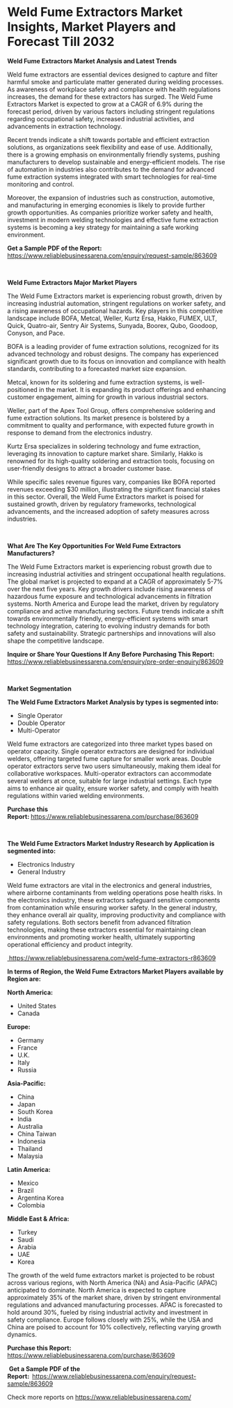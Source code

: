 <p><h1>Weld Fume Extractors Market Insights, Market Players and Forecast Till 2032</h1></p><p><strong>Weld Fume Extractors Market Analysis and Latest Trends</strong></p>
<p><p>Weld fume extractors are essential devices designed to capture and filter harmful smoke and particulate matter generated during welding processes. As awareness of workplace safety and compliance with health regulations increases, the demand for these extractors has surged. The Weld Fume Extractors Market is expected to grow at a CAGR of 6.9% during the forecast period, driven by various factors including stringent regulations regarding occupational safety, increased industrial activities, and advancements in extraction technology.</p><p>Recent trends indicate a shift towards portable and efficient extraction solutions, as organizations seek flexibility and ease of use. Additionally, there is a growing emphasis on environmentally friendly systems, pushing manufacturers to develop sustainable and energy-efficient models. The rise of automation in industries also contributes to the demand for advanced fume extraction systems integrated with smart technologies for real-time monitoring and control.</p><p>Moreover, the expansion of industries such as construction, automotive, and manufacturing in emerging economies is likely to provide further growth opportunities. As companies prioritize worker safety and health, investment in modern welding technologies and effective fume extraction systems is becoming a key strategy for maintaining a safe working environment.</p></p>
<p><strong>Get a Sample PDF of the Report:&nbsp;</strong> <a href="https://www.reliablebusinessarena.com/enquiry/request-sample/863609?utm_campaign=3268&utm_medium=2&utm_source=Github&utm_content=ia&utm_term=10042025&utm_id=weld-fume-extractors">https://www.reliablebusinessarena.com/enquiry/request-sample/863609</a></p>
<p>&nbsp;</p>
<p><strong>Weld Fume Extractors Major Market Players</strong></p>
<p><p>The Weld Fume Extractors market is experiencing robust growth, driven by increasing industrial automation, stringent regulations on worker safety, and a rising awareness of occupational hazards. Key players in this competitive landscape include BOFA, Metcal, Weller, Kurtz Ersa, Hakko, FUMEX, ULT, Quick, Quatro-air, Sentry Air Systems, Sunyada, Boorex, Qubo, Goodoop, Conyson, and Pace.</p><p>BOFA is a leading provider of fume extraction solutions, recognized for its advanced technology and robust designs. The company has experienced significant growth due to its focus on innovation and compliance with health standards, contributing to a forecasted market size expansion.</p><p>Metcal, known for its soldering and fume extraction systems, is well-positioned in the market. It is expanding its product offerings and enhancing customer engagement, aiming for growth in various industrial sectors.</p><p>Weller, part of the Apex Tool Group, offers comprehensive soldering and fume extraction solutions. Its market presence is bolstered by a commitment to quality and performance, with expected future growth in response to demand from the electronics industry.</p><p>Kurtz Ersa specializes in soldering technology and fume extraction, leveraging its innovation to capture market share. Similarly, Hakko is renowned for its high-quality soldering and extraction tools, focusing on user-friendly designs to attract a broader customer base.</p><p>While specific sales revenue figures vary, companies like BOFA reported revenues exceeding $30 million, illustrating the significant financial stakes in this sector. Overall, the Weld Fume Extractors market is poised for sustained growth, driven by regulatory frameworks, technological advancements, and the increased adoption of safety measures across industries.</p></p>
<p>&nbsp;</p>
<p><strong>What Are The Key Opportunities For Weld Fume Extractors Manufacturers?</strong></p>
<p><p>The Weld Fume Extractors market is experiencing robust growth due to increasing industrial activities and stringent occupational health regulations. The global market is projected to expand at a CAGR of approximately 5-7% over the next five years. Key growth drivers include rising awareness of hazardous fume exposure and technological advancements in filtration systems. North America and Europe lead the market, driven by regulatory compliance and active manufacturing sectors. Future trends indicate a shift towards environmentally friendly, energy-efficient systems with smart technology integration, catering to evolving industry demands for both safety and sustainability. Strategic partnerships and innovations will also shape the competitive landscape.</p></p>
<p><strong>Inquire or Share Your Questions If Any Before Purchasing This Report:</strong> <a href="https://www.reliablebusinessarena.com/enquiry/pre-order-enquiry/863609?utm_campaign=3268&utm_medium=2&utm_source=Github&utm_content=ia&utm_term=10042025&utm_id=weld-fume-extractors">https://www.reliablebusinessarena.com/enquiry/pre-order-enquiry/863609</a></p>
<p>&nbsp;</p>
<p><strong>Market Segmentation</strong></p>
<p><strong>The Weld Fume Extractors Market Analysis by types is segmented into:</strong></p>
<p><ul><li>Single Operator</li><li>Double Operator</li><li>Multi-Operator</li></ul></p>
<p><p>Weld fume extractors are categorized into three market types based on operator capacity. Single operator extractors are designed for individual welders, offering targeted fume capture for smaller work areas. Double operator extractors serve two users simultaneously, making them ideal for collaborative workspaces. Multi-operator extractors can accommodate several welders at once, suitable for large industrial settings. Each type aims to enhance air quality, ensure worker safety, and comply with health regulations within varied welding environments.</p></p>
<p><strong>Purchase this Report:&nbsp;</strong><a href="https://www.reliablebusinessarena.com/purchase/863609?utm_campaign=3268&utm_medium=2&utm_source=Github&utm_content=ia&utm_term=10042025&utm_id=weld-fume-extractors">https://www.reliablebusinessarena.com/purchase/863609</a></p>
<p>&nbsp;</p>
<p><strong>The Weld Fume Extractors Market Industry Research by Application is segmented into:</strong></p>
<p><ul><li>Electronics Industry</li><li>General Industry</li></ul></p>
<p><p>Weld fume extractors are vital in the electronics and general industries, where airborne contaminants from welding operations pose health risks. In the electronics industry, these extractors safeguard sensitive components from contamination while ensuring worker safety. In the general industry, they enhance overall air quality, improving productivity and compliance with safety regulations. Both sectors benefit from advanced filtration technologies, making these extractors essential for maintaining clean environments and promoting worker health, ultimately supporting operational efficiency and product integrity.</p></p>
<p><a href="https://www.reliablebusinessarena.com/weld-fume-extractors-r863609?utm_campaign=3268&utm_medium=2&utm_source=Github&utm_content=ia&utm_term=10042025&utm_id=weld-fume-extractors">&nbsp;https://www.reliablebusinessarena.com/weld-fume-extractors-r863609</a></p>
<p><strong>In terms of Region, the Weld Fume Extractors Market Players available by Region are:</strong></p>
<p>
    <p> <strong> North America: </strong>
        <ul>
            <li>United States</li>
            <li>Canada</li>
        </ul>
        </p> 
    <p> <strong> Europe: </strong>
        <ul>
            <li>Germany</li>
            <li>France</li>
            <li>U.K.</li>
            <li>Italy</li>
            <li>Russia</li>
        </ul>
        </p> 
    <p> <strong> Asia-Pacific: </strong>
        <ul>
            <li>China</li>
            <li>Japan</li>
            <li>South Korea</li>
            <li>India</li>
            <li>Australia</li>
            <li>China Taiwan</li>
            <li>Indonesia</li>
            <li>Thailand</li>
            <li>Malaysia</li>
        </ul>
        </p> 
    <p> <strong> Latin America: </strong>
        <ul>
            <li>Mexico</li>
            <li>Brazil</li>
            <li>Argentina Korea</li>
            <li>Colombia</li>
        </ul>
        </p> 
    <p> <strong> Middle East & Africa: </strong>
        <ul>
            <li>Turkey</li>
            <li>Saudi</li>
            <li>Arabia</li>
            <li>UAE</li>
            <li>Korea</li>
        </ul>
    </p>
    </p>
<p><p>The growth of the weld fume extractors market is projected to be robust across various regions, with North America (NA) and Asia-Pacific (APAC) anticipated to dominate. North America is expected to capture approximately 35% of the market share, driven by stringent environmental regulations and advanced manufacturing processes. APAC is forecasted to hold around 30%, fueled by rising industrial activity and investment in safety compliance. Europe follows closely with 25%, while the USA and China are poised to account for 10% collectively, reflecting varying growth dynamics.</p></p>
<p><strong>Purchase this Report: </strong><a href="https://www.reliablebusinessarena.com/purchase/863609?utm_campaign=3268&utm_medium=2&utm_source=Github&utm_content=ia&utm_term=10042025&utm_id=weld-fume-extractors">https://www.reliablebusinessarena.com/purchase/863609</a></p>
<p>&nbsp;<strong>Get a Sample PDF of the Report:&nbsp;&nbsp;</strong><a href="https://www.reliablebusinessarena.com/enquiry/request-sample/863609?utm_campaign=3268&utm_medium=2&utm_source=Github&utm_content=ia&utm_term=10042025&utm_id=weld-fume-extractors">https://www.reliablebusinessarena.com/enquiry/request-sample/863609</a></p>
<p><strong></strong></p>
<p>Check more reports on <a href="https://www.reliablebusinessarena.com/?utm_campaign=3268&utm_medium=2&utm_source=Github&utm_content=ia&utm_term=10042025&utm_id=weld-fume-extractors">https://www.reliablebusinessarena.com/</a></p>